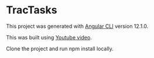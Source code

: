 # TracTasks

This project was generated with [Angular CLI](https://github.com/angular/angular-cli) version 12.1.0.

This was built using [Youtube video](https://www.youtube.com/watch?v=3dHNOWTI7H8).

Clone the project and run npm install locally.